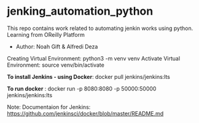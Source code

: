 # jenking_automation_python
This repo contains work related to automating jenkin works using python. Learning from OReilly Platform
- Author: Noah Gift & Alfredi Deza

Creating Virtual Environment: python3 -m venv venv
Activate Virtual Environment: source venv/bin/activate

**To install Jenkins - using Docker**: docker pull jenkins/jenkins:lts

**To run docker** : docker run -p 8080:8080 -p 50000:50000 jenkins/jenkins:lts

Note: Documentaion for Jenkins: https://github.com/jenkinsci/docker/blob/master/README.md

